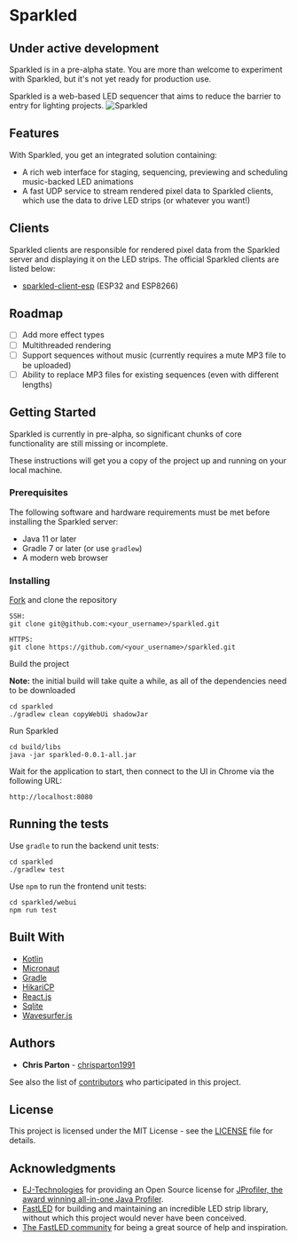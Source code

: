 # Sparkled

## Under active development
Sparkled is in a pre-alpha state. You are more than welcome to experiment with Sparkled, but it's not yet ready for
production use.

Sparkled is a web-based LED sequencer that aims to reduce the barrier to entry for lighting projects.
![Sparkled](https://github.com/sparkled/sparkled/raw/gh-pages/images/sparkled-screenshot.jpg "Sparkled")

## Features
With Sparkled, you get an integrated solution containing:
 * A rich web interface for staging, sequencing, previewing and scheduling music-backed LED animations
 * A fast UDP service to stream rendered pixel data to Sparkled clients, which use the data to drive LED strips (or
   whatever you want!)

## Clients
Sparkled clients are responsible for rendered pixel data from the Sparkled server and displaying it on the LED strips.
The official Sparkled clients are listed below:

- [sparkled-client-esp](https://github.com/sparkled/sparkled-client-esp) (ESP32 and ESP8266)

## Roadmap
- [ ] Add more effect types
- [ ] Multithreaded rendering
- [ ] Support sequences without music (currently requires a mute MP3 file to be uploaded)
- [ ] Ability to replace MP3 files for existing sequences (even with different lengths)

## Getting Started
Sparkled is currently in pre-alpha, so significant chunks of core functionality are still missing or incomplete.

These instructions will get you a copy of the project up and running on your local machine.

### Prerequisites
The following software and hardware requirements must be met before installing the Sparkled server:
* Java 11 or later
* Gradle 7 or later (or use `gradlew`)
* A modern web browser

### Installing
[Fork](https://help.github.com/articles/fork-a-repo) and clone the repository
```
SSH:
git clone git@github.com:<your_username>/sparkled.git

HTTPS:
git clone https://github.com/<your_username>/sparkled.git
```

Build the project

**Note:** the initial build will take quite a while, as all of the dependencies need to be downloaded
```
cd sparkled
./gradlew clean copyWebUi shadowJar
```

Run Sparkled
```
cd build/libs
java -jar sparkled-0.0.1-all.jar
```

Wait for the application to start, then connect to the UI in Chrome via the following URL:
```
http://localhost:8080
```

## Running the tests
Use `gradle` to run the backend unit tests:
```
cd sparkled
./gradlew test
```

Use `npm` to run the frontend unit tests:
```
cd sparkled/webui
npm run test
```

## Built With
* [Kotlin](https://kotlinlang.org)
* [Micronaut](https://micronaut.io)
* [Gradle](https://gradle.org)
* [HikariCP](https://github.com/brettwooldridge/HikariCP)
* [React.js](https://reactjs.org)
* [Sqlite](https://sqlite.org)
* [Wavesurfer.js](https://wavesurfer-js.org)

## Authors
* **Chris Parton** - [chrisparton1991](https://github.com/chrisparton1991)

See also the list of [contributors](https://github.com/sparkled/sparkled/contributors) who participated in this project.

## License
This project is licensed under the MIT License - see the [LICENSE](LICENSE) file for details.

## Acknowledgments
* [EJ-Technologies](https://www.ej-technologies.com) for providing an Open Source license for
  [JProfiler, the award winning all-in-one Java Profiler](https://www.ej-technologies.com/products/jprofiler/overview.html).
* [FastLED](http://fastled.io) for building and maintaining an incredible LED strip library, without which this project
  would never have been conceived.
* [The FastLED community](https://reddit.com/r/fastled) for being a great source of help and inspiration.
